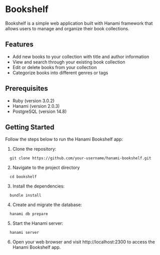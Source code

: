 # Bookshelf

Bookshelf is a simple web application built with Hanami framework that allows users to manage and organize their book collections.

## Features

- Add new books to your collection with title and author information
- View and search through your existing book collection
- Edit or delete books from your collection
- Categorize books into different genres or tags

## Prerequisites

- Ruby (version 3.0.2)
- Hanami (version 2.0.3)
- PostgreSQL (version 14.8)

## Getting Started

Follow the steps below to run the Hanami Bookshelf app:

1. Clone the repository:

  ```
    git clone https://github.com/your-username/hanami-bookshelf.git
  ```
2. Navigate to the project directory
  ```
    cd bookshelf
  ```
3. Install the dependencies:
  ```
    bundle install
  ```
4. Create and migrate the database:
  ```
    hanami db prepare
  ```
5. Start the Hanami server:
  ```
    hanami server
  ```
6. Open your web browser and visit http://localhost:2300 to access the Hanami Bookshelf app.